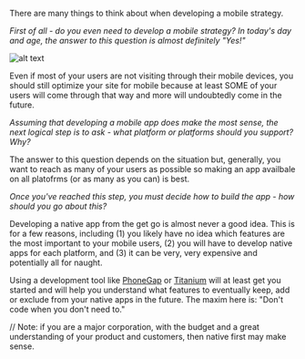 There are many things to think about when developing a mobile strategy.

*First of all - do you even need to develop a mobile strategy? In today's day and age, the answer to this question is almost definitely "Yes!"*

![alt text](http://blog.markerly.com/wp-content/uploads/2013/04/memes5_03.png)

Even if most of your users are not visiting through their mobile devices, you should still optimize your site for mobile because at least SOME of your users will come through that way and more will undoubtedly come in the future.

*Assuming that developing a mobile app does make the most sense, the next logical step is to ask - what platform or platforms should you support? Why?*

The answer to this question depends on the situation but, generally, you want to reach as many of your users as possible so making an app availbale on all platofrms (or as many as you can) is best.

*Once you've reached this step, you must decide how to build the app - how should you go about this?*

Developing a native app from the get go is almost never a good idea. This is for a few reasons, including (1) you likely have no idea which features are the most important to your mobile users, (2) you will have to develop native apps for each platform, and (3) it can be very, very expensive and potentially all for naught.

Using a development tool like [PhoneGap](http://www.phonegap.com) or [Titanium](http://www.appcelerator.com/titanium/) will at least get you started and will help you understand what features to eventually keep, add or exclude from your native apps in the future. The maxim here is: "Don't code when you don't need to."

 // Note: if you are a major corporation, with the budget and a great understanding of your product and customers, then native first may make sense.


